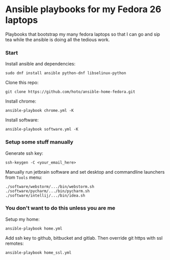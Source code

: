 # Ansible playbooks for my Fedora 26 laptops
Playbooks that bootstrap my many fedora laptops so that I can go and sip tea while the ansible is doing all the tedious work.

### Start
Install ansible and dependencies:

    sudo dnf install ansible python-dnf libselinux-python

Clone this repo:

    git clone https://github.com/hoto/ansible-home-fedora.git

Install chrome:

    ansible-playbook chrome.yml -K

Install software:

    ansible-playbook software.yml -K

### Setup some stuff manually
Generate ssh key:

    ssh-keygen -C <your_email_here>
    
Manually run jetbrain software and set desktop and commandline launchers from `Tools` menu:

    ./software/webstorm/.../bin/webstorm.sh
    ./software/pycharm/.../bin/pycharm.sh
    ./software/intellij/.../bin/idea.sh

### You don't want to do this unless you are me
Setup my home:

    ansible-playbook home.yml
        
Add ssh key to github, bitbucket and gitlab.
Then override git https with ssl remotes:

    ansible-playbook home_ssl.yml
